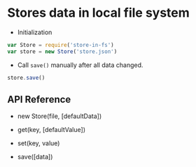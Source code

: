 # Stores data in local file system

* Initialization
```js
var Store = require('store-in-fs')
var store = new Store('store.json')
```
* Call `save()` manually after all data changed.
```js
store.save()
```

## API Reference
* new Store(file, [defaultData])
  
* get(key, [defaultValue])

* set(key, value)

* save([data])
